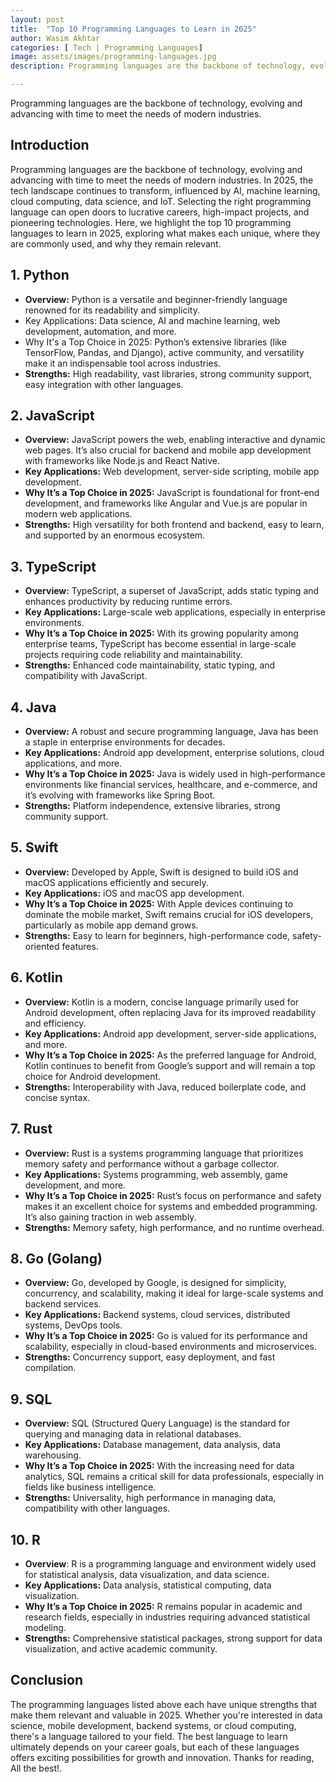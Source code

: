 ```yaml
---
layout: post
title:  "Top 10 Programming Languages to Learn in 2025"
author: Wasim Akhtar
categories: [ Tech | Programming Languages]
image: assets/images/programming-languages.jpg
description: Programming languages are the backbone of technology, evolving and advancing with time to meet the needs of modern industries.

---
```


Programming languages are the backbone of technology, evolving and advancing with time to meet the needs of modern industries.




## Introduction
Programming languages are the backbone of technology, evolving and advancing with time to meet the needs of modern industries. In 2025, the tech landscape continues to transform, influenced by AI, machine learning, cloud computing, data science, and IoT. Selecting the right programming language can open doors to lucrative careers, high-impact projects, and pioneering technologies. Here, we highlight the top 10 programming languages to learn in 2025, exploring what makes each unique, where they are commonly used, and why they remain relevant.

## 1. Python
 - **Overview:** Python is a versatile and beginner-friendly language renowned for its readability and simplicity.
- Key Applications: Data science, AI and machine learning, web development, automation, and more.
- Why It's a Top Choice in 2025: Python’s extensive libraries (like TensorFlow, Pandas, and Django), active community, and versatility make it an indispensable tool across industries.
- **Strengths:** High readability, vast libraries, strong community support, easy integration with other languages.

## 2. JavaScript
- **Overview:**  JavaScript powers the web, enabling interactive and dynamic web pages. It’s also crucial for backend and mobile app development with frameworks like Node.js and React Native.
- **Key Applications:** Web development, server-side scripting, mobile app development.
- **Why It’s a Top Choice in 2025:** JavaScript is foundational for front-end development, and frameworks like Angular and Vue.js are popular in modern web applications.
- **Strengths:** High versatility for both frontend and backend, easy to learn, and supported by an enormous ecosystem.

## 3. TypeScript
- **Overview:** TypeScript, a superset of JavaScript, adds static typing and enhances productivity by reducing runtime errors.
- **Key Applications:** Large-scale web applications, especially in enterprise environments.
- **Why It’s a Top Choice in 2025:** With its growing popularity among enterprise teams, TypeScript has become essential in large-scale projects requiring code reliability and maintainability.
- **Strengths:** Enhanced code maintainability, static typing, and compatibility with JavaScript.


## 4. Java

- **Overview:** A robust and secure programming language, Java has been a staple in enterprise environments for decades.
- **Key Applications:** Android app development, enterprise solutions, cloud applications, and more.
- **Why It’s a Top Choice in 2025:** Java is widely used in high-performance environments like financial services, healthcare, and e-commerce, and it’s evolving with frameworks like Spring Boot.
- **Strengths:** Platform independence, extensive libraries, strong community support.


## 5. Swift

- **Overview:** Developed by Apple, Swift is designed to build iOS and macOS applications efficiently and securely.
- **Key Applications:** iOS and macOS app development.
- **Why It’s a Top Choice in 2025:** With Apple devices continuing to dominate the mobile market, Swift remains crucial for iOS developers, particularly as mobile app demand grows.
- **Strengths:** Easy to learn for beginners, high-performance code, safety-oriented features.

## 6. Kotlin

- **Overview:** Kotlin is a modern, concise language primarily used for Android development, often replacing Java for its improved readability and efficiency.
- **Key Applications:** Android app development, server-side applications, and more.
- **Why It’s a Top Choice in 2025:** As the preferred language for Android, Kotlin continues to benefit from Google’s support and will remain a top choice for Android development.
- **Strengths:** Interoperability with Java, reduced boilerplate code, and concise syntax.


## 7. Rust

- **Overview:** Rust is a systems programming language that prioritizes memory safety and performance without a garbage collector.
- **Key Applications:** Systems programming, web assembly, game development, and more.
- **Why It’s a Top Choice in 2025:** Rust’s focus on performance and safety makes it an excellent choice for systems and embedded programming. It’s also gaining traction in web assembly.
- **Strengths:** Memory safety, high performance, and no runtime overhead.


## 8. Go (Golang)

- **Overview:** Go, developed by Google, is designed for simplicity, concurrency, and scalability, making it ideal for large-scale systems and backend services.
- **Key Applications:** Backend systems, cloud services, distributed systems, DevOps tools.
- **Why It’s a Top Choice in 2025:** Go is valued for its performance and scalability, especially in cloud-based environments and microservices.
- **Strengths:** Concurrency support, easy deployment, and fast compilation.
  
  
  
  
  
## 9. SQL

- **Overview:** SQL (Structured Query Language) is the standard for querying and managing data in relational databases.
- **Key Applications:** Database management, data analysis, data warehousing.
- **Why It’s a Top Choice in 2025:** With the increasing need for data analytics, SQL remains a critical skill for data professionals, especially in fields like business intelligence.
- **Strengths:** Universality, high performance in managing data, compatibility with other languages.



## 10. R

- **Overview**: R is a programming language and environment widely used for statistical analysis, data visualization, and data science.
- **Key Applications:** Data analysis, statistical computing, data visualization.
- **Why It’s a Top Choice in 2025:** R remains popular in academic and research fields, especially in industries requiring advanced statistical modeling.
- **Strengths:** Comprehensive statistical packages, strong support for data visualization, and active academic community.


## Conclusion
The programming languages listed above each have unique strengths that make them relevant and valuable in 2025. Whether you're interested in data science, mobile development, backend systems, or cloud computing, there's a language tailored to your field. The best language to learn ultimately depends on your career goals, but each of these languages offers exciting possibilities for growth and innovation. Thanks for reading, All the best!.